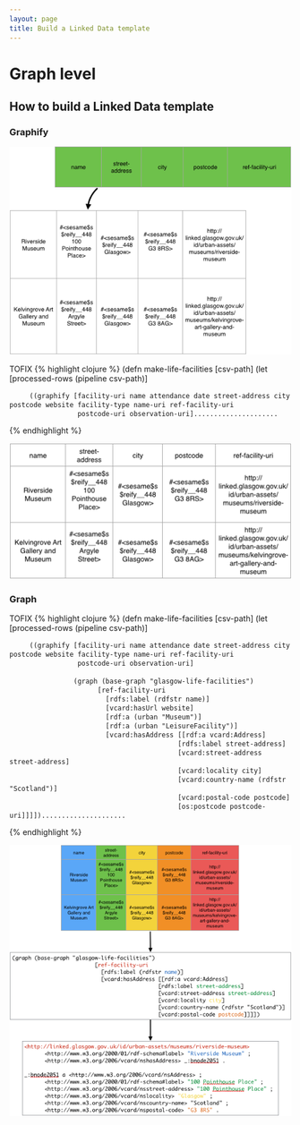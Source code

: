 ```yaml
---
layout: page
title: Build a Linked Data template
---
```


# Graph level

## How to build a Linked Data template

### Graphify

![Linked Data template](/assets/310_linked_data_template_1.png)

TOFIX
{% highlight clojure %}
(defn make-life-facilities [csv-path]
  (let [processed-rows (pipeline csv-path)]

         ((graphify [facility-uri name attendance date street-address city postcode website facility-type name-uri ref-facility-uri
                     postcode-uri observation-uri].....................
{% endhighlight %}

![Linked Data template](/assets/310_linked_data_template_2.png)

### Graph

TOFIX
{% highlight clojure %}
(defn make-life-facilities [csv-path]
  (let [processed-rows (pipeline csv-path)]

         ((graphify [facility-uri name attendance date street-address city postcode website facility-type name-uri ref-facility-uri
                     postcode-uri observation-uri]

                    (graph (base-graph "glasgow-life-facilities")
                          [ref-facility-uri
                            [rdfs:label (rdfstr name)]
                            [vcard:hasUrl website]
                            [rdf:a (urban "Museum")]
                            [rdf:a (urban "LeisureFacility")]
                            [vcard:hasAddress [[rdf:a vcard:Address]
                                              [rdfs:label street-address]
                                              [vcard:street-address street-address]
                                              [vcard:locality city]
                                              [vcard:country-name (rdfstr "Scotland")]
                                              [vcard:postal-code postcode]
                                              [os:postcode postcode-uri]]]]).....................
{% endhighlight %}

![Linked Data template](/assets/310_linked_data_template_3.png)
